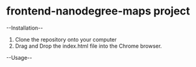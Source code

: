 frontend-nanodegree-maps project
===============================

--Installation--
1. Clone the repository onto your computer 
2. Drag and Drop the index.html file into the Chrome browser. 

--Usage--
